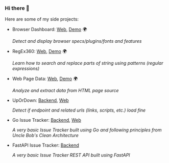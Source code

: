 ### Hi there 👋

Here are some of my side projects:
- Browser Dashboard: [Web](https://github.com/ademsa/browser-dashboard), [Demo](https://ademsa.github.io/browser-dashboard) 🌍
  
  <em>Detect and display browser specs/plugins/fonts and features</em>
  
- RegEx360: [Web](https://github.com/ademsa/regex360), [Demo](https://ademsa.github.io/regex360) 🌍
  
  <em>Learn how to search and replace parts of string using patterns (regular expressions)</em>
  
- Web Page Data: [Web](https://github.com/ademsa/web-page-data), [Demo](https://ademsa.github.io/web-page-data) 🌍
  
  <em>Analyze and extract data from HTML page source</em>
  
- UpOrDown: [Backend](https://github.com/ademsa/upordown), [Web](https://github.com/ademsa/upordown-web)

  <em>Detect if endpoint and related urls (links, scripts, etc.) load fine</em>

- Go Issue Tracker: [Backend](https://github.com/ademsa/go-issue-tracker), [Web](https://github.com/ademsa/go-issue-tracker-web)

  <em>A very basic Issue Tracker built using Go and following principles from Uncle Bob's Clean Architecture</em>
  
- FastAPI Issue Tracker: [Backend](https://github.com/ademsa/fastapi-issue-tracker)

  <em>A very basic Issue Tracker REST API built using FastAPI </em>
  
